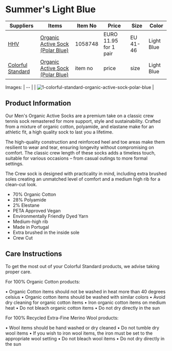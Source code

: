 # Summer's Light Blue

| Suppliers | Items | Item No | Price | Size | Color |
| --- | --- | --- | --- | --- | --- |
| [HHV](https://www.hhv.de) | [Organic Active Sock (Polar Blue)](https://www.hhv.de/shop/en/clothing/item/colorful-standard-organic-active-sock-polar-blue-1058748) | 1058748 | EURO 11.95 for 1 pair | EU 41-46 | Light Blue |
| [Colorful Standard](https://colorfulstandard.com/) | [Organic Active Sock (Polar Blue)](https://colorfulstandard.com/en-nl/products/organic-active-sock-organic-active-sock-polar-blue-male?variant=47057734762821) | item no | price | size | Light Blue |

Images: 
| -- |
| ![1-colorful-standard-organic-active-sock-polar-blue](https://github.com/OurServings/socks/assets/1499433/8dd01849-12ce-4e22-8b00-4b2a2f49a486) |

## Product Information

Our Men's Organic Active Socks are a premium take on a classic crew tennis sock remastered for more support, style and sustainability. Crafted from a mixture of organic cotton, polyamide, and elastane make for an athletic fit, a high quality sock to last you a lifetime.

The high-quality construction and reinforced heel and toe areas make them resilient to wear and tear, ensuring longevity without compromising on comfort. The classic crew length of these socks adds a timeless touch, suitable for various occasions – from casual outings to more formal settings.

The Crew sock is designed with practicality in mind, including extra brushed soles creating an unmatched level of comfort and a medium high rib for a clean-cut look.

- 70% Organic Cotton
- 28% Polyamide
- 2% Elestane
- PETA Approved Vegan
- Environmentally Friendly Dyed Yarn
- Medium-high rib
- Made in Portugal
- Extra brushed in the inside sole
- Crew Cut

## Care Instructions

To get the most out of your Colorful Standard products, we advise taking proper care.

For 100% Organic Cotton products:

• Organic Cotton items should not be washed in heat more than 40 degrees celsius
• Organic cotton items should be washed with similar colors 
• Avoid dry cleaning for organic cotton items 
• Iron organic cotton items on medium heat
• Do not bleach organic cotton items
• Do not dry directly in the sun

For 100% Recycled Extra-Fine Merino Wool products: 

• Wool items should be hand washed or dry cleaned
• Do not tumble dry wool items 
• If you wish to iron wool items, the iron must be set to the appropriate wool setting
• Do not bleach wool items
• Do not dry directly in the sun
